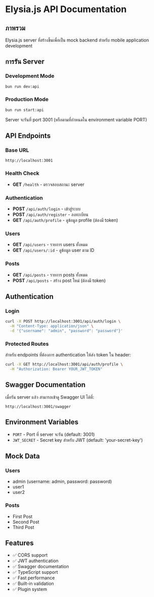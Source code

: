 # Elysia.js API Documentation

## ภาพรวม
Elysia.js server ที่สร้างขึ้นเพื่อเป็น mock backend สำหรับ mobile application development

## การรัน Server

### Development Mode
```bash
bun run dev:api
```

### Production Mode
```bash
bun run start:api
```

Server จะรันที่ port 3001 (หรือตามที่กำหนดใน environment variable PORT)

## API Endpoints

### Base URL
```
http://localhost:3001
```

### Health Check
- **GET** `/health` - ตรวจสอบสถานะ server

### Authentication
- **POST** `/api/auth/login` - เข้าสู่ระบบ
- **POST** `/api/auth/register` - ลงทะเบียน
- **GET** `/api/auth/profile` - ดูข้อมูล profile (ต้องมี token)

### Users
- **GET** `/api/users` - รายการ users ทั้งหมด
- **GET** `/api/users/:id` - ดูข้อมูล user ตาม ID

### Posts
- **GET** `/api/posts` - รายการ posts ทั้งหมด
- **POST** `/api/posts` - สร้าง post ใหม่ (ต้องมี token)

## Authentication

### Login
```bash
curl -X POST http://localhost:3001/api/auth/login \
  -H "Content-Type: application/json" \
  -d '{"username": "admin", "password": "password"}'
```

### Protected Routes
สำหรับ endpoints ที่ต้องการ authentication ให้ส่ง token ใน header:
```bash
curl -X GET http://localhost:3001/api/auth/profile \
  -H "Authorization: Bearer YOUR_JWT_TOKEN"
```

## Swagger Documentation
เมื่อรัน server แล้ว สามารถเข้าดู Swagger UI ได้ที่:
```
http://localhost:3001/swagger
```

## Environment Variables
- `PORT` - Port ที่ server จะรัน (default: 3001)
- `JWT_SECRET` - Secret key สำหรับ JWT (default: 'your-secret-key')

## Mock Data

### Users
- admin (username: admin, password: password)
- user1
- user2

### Posts
- First Post
- Second Post  
- Third Post

## Features
- ✅ CORS support
- ✅ JWT authentication
- ✅ Swagger documentation
- ✅ TypeScript support
- ✅ Fast performance
- ✅ Built-in validation
- ✅ Plugin system

